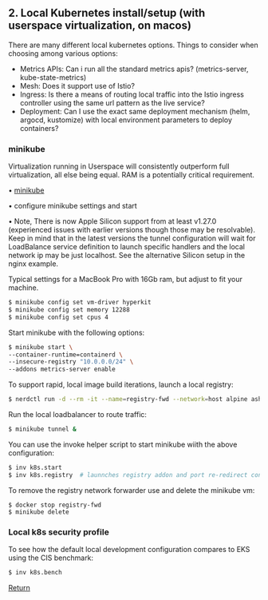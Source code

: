 ## 2. Local Kubernetes install/setup (with userspace virtualization, on macos) 

There are many different local kubernetes options. Things to consider when choosing among various options:  
- Metrics APIs: Can i run all the standard metrics apis? (metrics-server, kube-state-metrics)
- Mesh: Does it support use of Istio?
- Ingress: Is there a means of routing local traffic into the Istio ingress controller using the same url pattern as the live service?
- Deployment: Can I use the exact same deployment mechanism (helm, argocd, kustomize) with local environment parameters to deploy containers?

### minikube

Virtualization running in Userspace will consistently outperform full virtualization, all else being equal. RAM is a potentially critical requirement.  

• [minikube](https://minikube.sigs.k8s.io)

• configure minikube settings and start  

• Note, There is now Apple Silicon support from at least v1.27.0 (experienced issues with earlier versions though those may be resolvable). Keep in mind that in the latest versions the tunnel configuration will wait for LoadBalance service definition to launch specific handlers and the local network ip may be just localhost. See the alternative Silicon setup in the nginx example.    

Typical settings for a MacBook Pro with 16Gb ram, but adjust to fit your machine.  

```bash
$ minikube config set vm-driver hyperkit
$ minikube config set memory 12288
$ minikube config set cpus 4
```

Start minikube with the following options:  
```bash
$ minikube start \
--container-runtime=containerd \
--insecure-registry "10.0.0.0/24" \
--addons metrics-server enable
```

To support rapid, local image build iterations, launch a local registry:  
```bash
$ nerdctl run -d --rm -it --name=registry-fwd --network=host alpine ash -c \"apk add socat && socat TCP-LISTEN:5000,reuseaddr,fork TCP:$(minikube ip):5000\"
```

Run the local loadbalancer to route traffic:  
```bash
$ minikube tunnel &
```

You can use the invoke helper script to start minikube wiith the above configuration:  
```bash
$ inv k8s.start
$ inv k8s.registry  # launnches registry addon and port re-redirect container
```

To remove the registry network forwarder use and delete the minikube vm:
```
$ docker stop registry-fwd
$ minikube delete
```

### Local k8s security profile

To see how the default local development configuration compares to EKS using the CIS benchmark:  
```bash
$ inv k8s.bench
```

[Return](../README.md)
